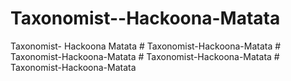 # Taxonomist--Hackoona-Matata
Taxonomist- Hackoona Matata
#   T a x o n o m i s t - H a c k o o n a - M a t a t a  
 #   T a x o n o m i s t - H a c k o o n a - M a t a t a  
 #   T a x o n o m i s t - H a c k o o n a - M a t a t a  
 #   T a x o n o m i s t - H a c k o o n a - M a t a t a  
 
